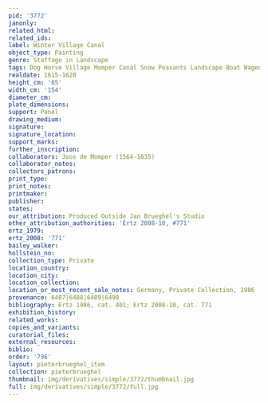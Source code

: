 ```yaml
---
pid: '3772'
janonly: 
related_html: 
related_ids: 
label: Winter Village Canal
object_type: Painting
genre: Staffage in Landscape
tags: Dog Horse Village Momper Canal Snow Peasants Landscape Boat Wagon
realdate: 1615-1620
height_cm: '65'
width_cm: '154'
diameter_cm: 
plate_dimensions: 
support: Panel
drawing_medium: 
signature: 
signature_location: 
support_marks: 
further_inscription: 
collaborators: Joos de Momper (1564-1635)
collaborator_notes: 
collectors_patrons: 
print_type: 
print_notes: 
printmaker: 
publisher: 
states: 
our_attribution: Produced Outside Jan Brueghel's Studio
other_attribution_authorities: 'Ertz 2008-10, #771'
ertz_1979: 
ertz_2008: '771'
bailey_walker: 
hollstein_no: 
collection_type: Private
location_country: 
location_city: 
location_collection: 
location_or_most_recent_sale_notes: Germany, Private Collection, 1986
provenance: 6487|6488|6489|6490
bibliography: Ertz 1986, cat. 401; Ertz 2008-10, cat. 771
exhibition_history: 
related_works: 
copies_and_variants: 
curatorial_files: 
external_resources: 
biblio: 
order: '796'
layout: pieterbrueghel_item
collection: pieterbrueghel
thumbnail: img/derivatives/simple/3772/thumbnail.jpg
full: img/derivatives/simple/3772/full.jpg
---
```

